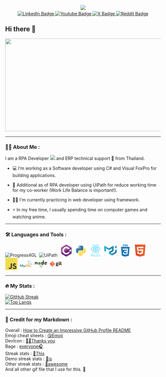 
<div id="header" align="center">
  <img src="https://i.giphy.com/media/v1.Y2lkPTc5MGI3NjExcGU4amZuaGxzNWdsemdlMms1NzF3cWRmaW5ucmw3OGFid3NxdDBnciZlcD12MV9pbnRlcm5hbF9naWZfYnlfaWQmY3Q9Zw/nR4L10XlJcSeQ/giphy.gif" width="200"/>
</div>

<div id="badges" align="center">
  <a href="https://www.linkedin.com/in/kittipong-kittirungcharoen-1412br/">
    <img src="https://img.shields.io/badge/LinkedIn-blue?style=for-the-badge&logo=linkedin&logoColor=white" 
      alt="LinkedIn Badge"/>
  </a>
  <a href="#">
    <img src="https://img.shields.io/badge/YouTube-red?style=for-the-badge&logo=youtube&logoColor=white" 
      alt="Youtube Badge"/>
  </a>
  <a href="https://x.com/Jingly1412">
    <img src="https://img.shields.io/badge/X-%23000000.svg?style=for-the-badge&logo=X&logoColor=white"
      alt="X Badge"/>
  </a>
  <a href="https://www.reddit.com/user/MeowRizzy/">
    <img src="https://img.shields.io/badge/Reddit-FF4500?style=for-the-badge&logo=reddit&logoColor=white"
      alt="Reddit Badge"/>
  </a>
</div>

## Hi there 👋

<div align="center">
  <img   src="https://i.giphy.com/media/v1.Y2lkPTc5MGI3NjExbnR0anZzYXRjc2Z5MWFuNmxwamsyd2JxODJkMWhnZmxuZWFmdXVuaiZlcD12MV9pbnRlcm5hbF9naWZfYnlfaWQmY3Q9Zw/1GEATImIxEXVR79Dhk/giphy.gif" width="600" height="300"/>
</div>

---
### 🧑‍💻 About Me :
I am a RPA Developer <img src="https://i.giphy.com/media/v1.Y2lkPTc5MGI3NjExM3lydnJveXdyYXhtbzNoemozbHhieXVtMmxmMDJnbnNxY2tjMnAxbiZlcD12MV9pbnRlcm5hbF9naWZfYnlfaWQmY3Q9cw/SUcApSWjPwQMARvcM8/giphy.gif" width="30"> 
  and ERP technical support 📘 from Thailand.

- 💻 I’m working as a Software developer using C# and Visual FoxPro for building applications.

- 🤖 Additional as of RPA developer using UiPath for reduce working time for my co-worker (Work Life Balance is important!).
  
- 🧑‍🎓 I'm currently practicing in web developer using framework.

- ⚡ In my free time, I usually spending time on computer games and watching anime.

---
### 🛠️ Languages and Tools :
<div>
  <img src="https://d3ba5g9yhie26y.cloudfront.net/img/progress-logo.png" title="Progress4GL" alt="Progress4GL" width="130" height="40" />&nbsp;
  <img src="https://seekvectorlogo.com/wp-content/uploads/2019/07/uipath-vector-logo.png" title="Uipath" alt="UiPath" width="65" height="40" />&nbsp;
  <img src="https://github.com/devicons/devicon/blob/master/icons/csharp/csharp-original.svg" title="Csharp" alt="Csharp" width="40" height="40"/>&nbsp;
  <img src="https://github.com/devicons/devicon/blob/master/icons/python/python-original.svg" title="Python: alt="Python" width="40" height="40"/>&nbsp;
  <img src="https://github.com/devicons/devicon/blob/master/icons/react/react-original-wordmark.svg" title="React" alt="React" width="40" height="40"/>&nbsp;
  <img src="https://github.com/devicons/devicon/blob/master/icons/materialui/materialui-original.svg" title="Material UI" alt="Material UI" width="40" height="40"/>&nbsp;
  <img src="https://github.com/devicons/devicon/blob/master/icons/css3/css3-plain-wordmark.svg"  title="CSS3" alt="CSS" width="40" height="40"/>&nbsp;
  <img src="https://github.com/devicons/devicon/blob/master/icons/html5/html5-original.svg" title="HTML5" alt="HTML" width="40" height="40"/>&nbsp;
  <img src="https://github.com/devicons/devicon/blob/master/icons/javascript/javascript-original.svg" title="JavaScript" alt="JavaScript" width="40" height="40"/>&nbsp;
  <img src="https://github.com/devicons/devicon/blob/master/icons/mysql/mysql-original-wordmark.svg" title="MySQL"  alt="MySQL" width="40" height="40"/>&nbsp;
  <img src="https://github.com/devicons/devicon/blob/master/icons/nodejs/nodejs-original-wordmark.svg" title="NodeJS" alt="NodeJS" width="40" height="40"/>&nbsp;
  <img src="https://github.com/devicons/devicon/blob/master/icons/git/git-original-wordmark.svg" title="Git" alt="Git" width="40" height="40"/>&nbsp;
</div>

---
### 🔥 My Stats :
[![GitHub Streak](https://github-readme-streak-stats.herokuapp.com?user=rizzario&theme=vision-friendly-dark&border_radius=2.5&exclude_days=Sun%2CSat)](https://git.io/streak-stats)\
[![Top Langs](https://github-readme-stats.vercel.app/api/top-langs/?username=rizzario&layout=compact&theme=vision-friendly-dark)](https://github.com/anuraghazra/github-readme-stats)

---
### 🤝 Credit for my Markdown :
Overall : <a href="https://www.sitepoint.com/github-profile-readme/">How to Create an Impressive GitHub Profile README</a>\
Emoji cheat sheets : <a href="https://github.com/ikatyang/emoji-cheat-sheet/tree/master?tab=readme-ov-file#people--body">😘Emoji</a>\
DevIcon : <a href="https://github.com/devicons">🧑‍💻Thanks you</a>\
Bage : <a href="https://github.com/Ileriayo/markdown-badges">everyone🎧</a>\
Streak stats : <a href="https://github.com/DenverCoder1/github-readme-streak-stats">🍊This</a>\
Demo streak stats : <a href="https://github-readme-streak-stats.herokuapp.com/demo/">🍎is</a>\
Other streak stats : <a href="https://github.com/anuraghazra/github-readme-stats">🍉awesome</a>\
And all other gif file that I use for this. 🤗
<!--
**rizzario/Rizzario** is a ✨ _special_ ✨ repository because its `README.md` (this file) appears on your GitHub profile.

Here are some ideas to get you started:

- 🔭 I’m currently working on ...
- 🌱 I’m currently learning ...
- 👯 I’m looking to collaborate on ...
- 🤔 I’m looking for help with ...
- 💬 Ask me about ...
- 📫 How to reach me: ...
- 😄 Pronouns: ...
- ⚡ Fun fact: ...
-->
